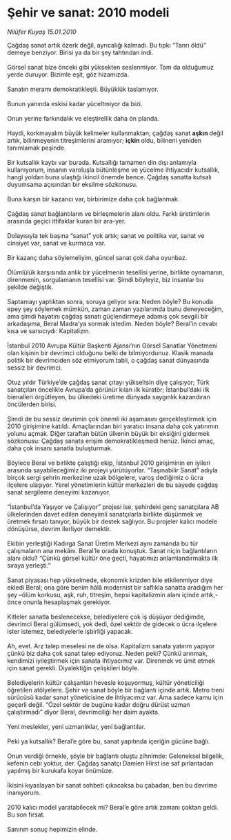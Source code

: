 # Şehir ve sanat: 2010 modeli

*Nilüfer Kuyaş 15.01.2010*

<div class="taraf_structure_2col_1zq">
<div class="margen_n">



 <p>Çağdaş sanat artık özerk değil, ayrıcalığı kalmadı. Bu tıpkı “Tanrı öldü” demeye benziyor. Birisi ya da bir şey tahtından indi. <br/><br/>Görsel sanat bize önceki gibi yüksekten seslenmiyor. Tam da olduğumuz yerde duruyor. Bizimle eşit, göz hizamızda. <br/><br/>Sanatın meramı demokratikleşti. Büyüklük taslamıyor. <br/><br/>Bunun yanında eskisi kadar yüceltmiyor da bizi. <br/><br/>Onun yerine farkındalık ve eleştirellik daha ön planda. <br/><br/>Haydi, korkmayalım büyük kelimeler kullanmaktan; çağdaş sanat <b>aşkın </b>değil artık, bilinmeyenin titreşimlerini aramıyor; <b>içkin </b>oldu, bilineni yeniden tanımlamak peşinde. <br/><br/>Bir kutsallık kaybı var burada. Kutsallığı tamamen din dışı anlamıyla kullanıyorum, insanın varoluşla bütünleşme ve yücelme ihtiyacıdır kutsallık, hangi yoldan buna ulaştığı ikincil önemde bence. Çağdaş sanatta kutsalı duyumsama açısından bir eksilme sözkonusu. <br/><br/>Buna karşın bir kazancı var, birbirimize daha çok bağlanmak. <br/><br/>Çağdaş sanat bağlantıların ve birleşmelerin alanı oldu. Farklı üretimlerin arasında geçici ittifaklar kuran bir ara-yer. <br/><br/>Dolayısıyla tek başına “sanat” yok artık; sanat ve politika var, sanat ve cinsiyet var, sanat ve kurmaca var. <br/><br/>Bir kazanç daha söylemeliyim, güncel sanat çok daha oyunbaz. <br/><br/>Ölümlülük karşısında anlık bir yücelmenin tesellisi yerine, birlikte oynamanın, direnmenin, sorgulamanın tesellisi var. Şimdi böyleyiz, biz insanlar bu şekilde değiştik. <br/><br/>Saptamayı yaptıktan sonra, soruya geliyor sıra: Neden böyle? Bu konuda epey şey söylemek mümkün, zaman zaman yazılarımda bunu deneyeceğim, ama şimdi hayatını çağdaş sanatı güçlendirmeye adamış çok sevgili bir arkadaşıma, Beral Madra’ya sormak istedim. Neden böyle? Beral’in cevabı kısa ve sarsıcıydı: Kapitalizm. <br/><br/>İstanbul 2010 Avrupa Kültür Başkenti Ajansı’nın Görsel Sanatlar Yönetmeni olan kişinin bir devrimci olduğunu belki de bilmiyordunuz. Klasik manada politik bir devrimciden söz etmiyorum tabii, o çağdaş sanat dünyasında sessiz bir devrimci. <br/><br/>Otuz yıldır Türkiye’de çağdaş sanat çıtayı yükseltsin diye çalışıyor; Türk sanatçıları öncelikle Avrupa’da görünür kılan ilk küratör; İstanbul’daki ilk bienalleri örgütleyen, bu ülkedeki üretime dünyada saygınlık kazandıran öncülerden birisi.<br/><br/>Şimdi de bu sessiz devrimin çok önemli iki aşamasını gerçekleştirmek için 2010 girişimine katıldı. Amaçlarından biri yaratıcı insana daha çok yatırımın yolunu açmak. Diğer taraftan bütün ülkenin büyük bir eksiğini gidermek sözkonusu: Çağdaş sanata erişim demokratikleşmedi henüz. İkinci amaç, daha çok insanı sanatla buluşturmak. <br/><br/>Böylece Beral ve birlikte çalıştığı ekip, İstanbul 2010 girişiminin en iyileri arasında sayabileceğimiz iki projeyi yürütüyorlar. “Taşınabilir Sanat” adıyla birçok sergi şehrin merkezine uzak bölgelere, varoş dediğimiz o ücra ilçelere ulaşıyor. Yerel yönetimlerin kültür merkezleri de bu sayede çağdaş sanat sergileme deneyimi kazanıyor. <br/><br/>“İstanbul’da Yaşıyor ve Çalışıyor” projesi ise, şehirdeki genç sanatçılara AB ülkelerinden davet edilen deneyimli sanatçılarla birlikte düşünmek ve üretmek fırsatı tanıyor, büyük bir destek sağlıyor. Bu projeler kalıcı modele dönüşürse, devrim ilerliyor demektir. <br/><br/>Ekibin yerleştiği Kadırga Sanat Üretim Merkezi aynı zamanda bu tür çalışmaların ana mekânı. Beral’le orada konuştuk. Sanat niçin bağlantıların alanı oldu? “Çünkü görsel kültür öne geçti, hayatımızı anlamlandırmakta ilk sıraya yerleşti.” <br/><br/>Sanat piyasası hep yükselmede, ekonomik krizden bile etkilenmiyor diye ekledi Beral; ona göre benim hâlâ modernist bir saflıkla sanatta aradığım her şey –ölüm korkusu, aşk, ruh, titreşim, hepsi kapitalizmin alanı içinde artık,- önce onunla hesaplaşmak gerekiyor. <br/><br/>Kitleler sanatla beslenecekse, belediyelere çok iş düşüyor dediğimde, devrimci Beral gülümsedi, yok dedi, özel sektör de gidecek o ücra ilçelere ister istemez, belediyelerle işbirliği yapacak. <br/><br/>Ah, evet. Arz talep meselesi ne de olsa. Kapitalizm sanata yatırım yapıyor çünkü biz daha çok sanat talep ediyoruz. Neden peki? Çünkü arınmak, kendimizi iyileştirmek için sanata ihtiyacımız var. Direnmek ve ümit etmek için sanat gerekli. Diyalektiğin çelişkileri böyle. <br/><br/>Belediyelerin kültür çalışanları hevesle koşuyormuş, kültür yöneticiliği öğretilen atölyelere. Şehir ve sanat böyle bir bağlantı içinde artık. Metro treni sürücüsü kadar sanat yöneticisine de ihtiyacımız var. Ama sadece kamu için geçerli değil. “Özel sektör de bugüne kadar doğru dürüst uzman çalıştırmadı” diyor Beral, devrimciliği her daim ayakta. <br/><br/>Yeni meslekler, yeni uzmanlıklar, yeni bağlantılar. <br/><br/>Peki ya kutsallık? Beral’e göre bu, sanat yapıtında içeriğin gücüne bağlı. <br/><br/>Onun verdiği örnekle, şöyle bir bağlantı oluştu zihnimde: Geleneksel bilgelik, kefenin cebi yoktur, der. Çağdaş sanatçı Damien Hirst ise saf pırlantadan yapılmış bir kurukafa koyar önümüze. <br/><br/>İkisini kıyaslayan bir sanat sohbeti çıkacaksa bu çabadan, ben bu devrime inanıyorum. <br/><br/>2010 kalıcı model yaratabilecek mi? Beral’e göre artık zamanı çoktan geldi. Bu son fırsat. <br/><br/>Sanırım sonuç hepimizin elinde.</p>
<br/>
<br/>
<br/>



<br/>


<div id="taraf_not">
</div>

</div>


</div>
